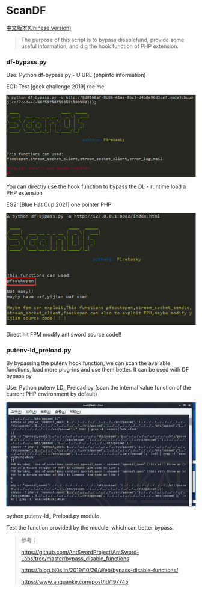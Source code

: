 # ScanDF

[中文版本(Chinese version)](README.zh-cn.md)

>The purpose of this script is to bypass disablefund, provide some useful information, and dig the hook function of PHP extension.

### df-bypass.py

Use: Python df-bypass.py - U URL (phpinfo information)

EG1: Test [geek challenge 2019] rce me

![image-20210701161616342](img/1.png)

You can directly use the hook function to bypass the DL - runtime load a PHP extension

EG2: [Blue Hat Cup 2021] one pointer PHP

![image-20210701165831589](img/2.png)

Direct hit FPM modify ant sword source code!!

### putenv-ld_preload.py

By bypassing the putenv hook function, we can scan the available functions, load more plug-ins and use them better. It can be used with DF bypass.py

Use: Python putenv LD_ Preload.py (scan the internal value function of the current PHP environment by default)

![QQ图片20210701172608](img/3.jpg)

python putenv-ld_ Preload.py module

Test the function provided by the module, which can better bypass.

>参考：
>
>https://github.com/AntSwordProject/AntSword-Labs/tree/master/bypass_disable_functions
>
>https://blog.bi0s.in/2019/10/26/Web/bypass-disable-functions/
>
>https://www.anquanke.com/post/id/197745


